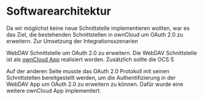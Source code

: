 # Softwarearchitektur

Da wir möglichst keine neue Schnittstelle implementieren wollten, war es das Ziel, die bestehenden Schnittstellen in ownCloud um OAuth 2.0 zu erweitern. Zur Umsetzung der Integrationsszenarien 

WebDAV Schnittstelle um OAuth 2.0 zu erweitern. Die WebDAV Schnittstelle ist als [ownCloud App](https://doc.owncloud.org/server/latest/developer_manual/app/) realisiert worden. Zusätzlich sollte die OCS S

Auf der anderen Seite musste das OAuth 2.0 Protokoll mit seinen Schnittstellen bereitgestellt werden, um die Authentifizierung in der WebDAV App um OAuth 2.0 zu erweitern zu können. Dafür wurde eine weitere ownCloud App implementiert.
